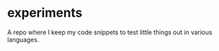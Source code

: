 experiments
===========

A repo where I keep my code snippets to test little things out in various languages.
